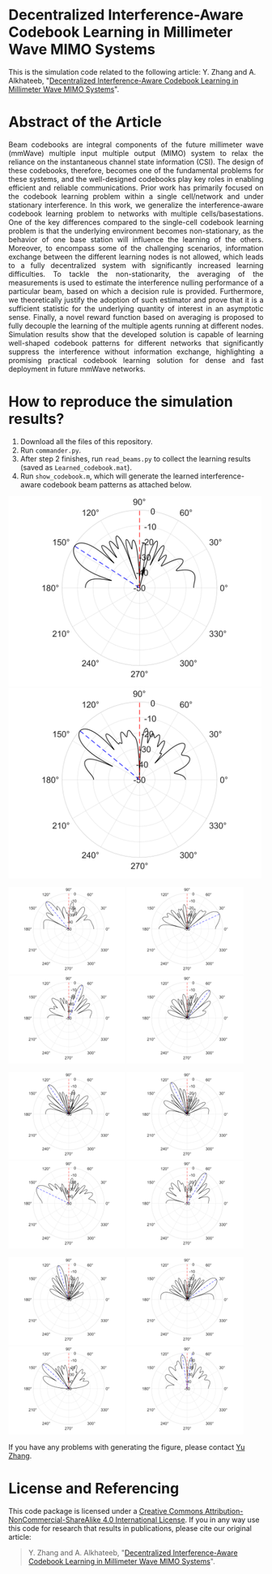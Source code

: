 # Decentralized Interference-Aware Codebook Learning in Millimeter Wave MIMO Systems
This is the simulation code related to the following article: Y. Zhang and A. Alkhateeb, "[Decentralized Interference-Aware Codebook Learning in Millimeter Wave MIMO Systems](https://arxiv.org/abs/2401.07479)".

# Abstract of the Article
<p align="justify"> Beam codebooks are integral components of the future millimeter wave (mmWave) multiple input multiple output (MIMO) system to relax the reliance on the instantaneous channel state information (CSI). The design of these codebooks, therefore, becomes one of the fundamental problems for these systems, and the well-designed codebooks play key roles in enabling efficient and reliable communications. Prior work has primarily focused on the codebook learning problem within a single cell/network and under stationary interference. In this work, we generalize the interference-aware codebook learning problem to networks with multiple cells/basestations. One of the key differences compared to the single-cell codebook learning problem is that the underlying environment becomes non-stationary, as the behavior of one base station will influence the learning of the others. Moreover, to encompass some of the challenging scenarios, information exchange between the different learning nodes is not allowed, which leads to a fully decentralized system with significantly increased learning difficulties. To tackle the non-stationarity, the averaging of the measurements is used to estimate the interference nulling performance of a particular beam, based on which a decision rule is provided. Furthermore, we theoretically justify the adoption of such estimator and prove that it is a sufficient statistic for the underlying quantity of interest in an asymptotic sense. Finally, a novel reward function based on averaging is proposed to fully decouple the learning of the multiple agents running at different nodes. Simulation results show that the developed solution is capable of learning well-shaped codebook patterns for different networks that significantly suppress the interference without information exchange, highlighting a promising practical codebook learning solution for dense and fast deployment in future mmWave networks. </p>

# How to reproduce the simulation results?
1. Download all the files of this repository.
2. Run `commander.py`.
3. After step 2 finishes, run `read_beams.py` to collect the learning results (saved as `Learned_codebook.mat`).
4. Run `show_codebook.m`, which will generate the learned interference-aware codebook beam patterns as attached below.

<p float="left">
  <img src="./figures/beam_1.png" alt="Beam 1" width="500"/>
  <img src="./figures/beam_2.png" alt="Beam 2" width="500"/>
</p>
<p float="left">
  <img src="./figures/beam_5.png" alt="Beam 5" width="230"/>
  <img src="./figures/beam_6.png" alt="Beam 6" width="230"/>
  <img src="./figures/beam_7.png" alt="Beam 7" width="230"/>
  <img src="./figures/beam_8.png" alt="Beam 8" width="230"/>
</p>
<p float="left">
  <img src="./figures/beam_9.png" alt="Beam 9" width="230"/>
  <img src="./figures/beam_10.png" alt="Beam 10" width="230"/>
  <img src="./figures/beam_11.png" alt="Beam 11" width="230"/>
  <img src="./figures/beam_12.png" alt="Beam 12" width="230"/>
</p>
<p float="left">
  <img src="./figures/beam_13.png" alt="Beam 13" width="230"/>
  <img src="./figures/beam_14.png" alt="Beam 14" width="230"/>
  <img src="./figures/beam_15.png" alt="Beam 15" width="230"/>
  <img src="./figures/beam_16.png" alt="Beam 16" width="230"/>
</p>

If you have any problems with generating the figure, please contact [Yu Zhang](https://www.linkedin.com/in/yu-zhang-391275181/).

# License and Referencing
This code package is licensed under a [Creative Commons Attribution-NonCommercial-ShareAlike 4.0 International License](https://creativecommons.org/licenses/by-nc-sa/4.0/). If you in any way use this code for research that results in publications, please cite our original article:
> Y. Zhang and A. Alkhateeb, "[Decentralized Interference-Aware Codebook Learning in Millimeter Wave MIMO Systems](https://arxiv.org/abs/2401.07479)".
